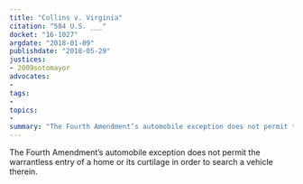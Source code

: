 ```yaml
---
title: "Collins v. Virginia"
citation: "584 U.S. ___"
docket: "16-1027"
argdate: "2018-01-09"
publishdate: "2018-05-29"
justices:
- 2009sotomayor
advocates:
- 
tags:
- 
topics:
- 
summary: "The Fourth Amendment’s automobile exception does not permit the warrantless entry of a home or its curtilage in order to search a vehicle therein."
---
```

The Fourth Amendment’s automobile exception does not permit the warrantless entry of a home or its curtilage in order to search a vehicle therein.

